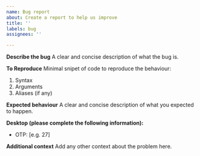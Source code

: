```yaml
---
name: Bug report
about: Create a report to help us improve
title: ''
labels: bug
assignees: ''

---
```


**Describe the bug**
A clear and concise description of what the bug is.

**To Reproduce**
Minimal snipet of code to reproduce the behaviour:
1. Syntax
2. Arguments
3. Aliases (if any)

**Expected behaviour**
A clear and concise description of what you expected to happen.

**Desktop (please complete the following information):**
 - OTP: [e.g. 27]

**Additional context**
Add any other context about the problem here.
